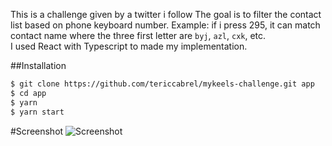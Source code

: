This is a challenge given by a twitter i follow
The goal is to filter the contact list based on phone keyboard number.
Example: 
if i press 295, it can match contact name where the three first letter
are `byj`, `azl`, `cxk`, etc.
<br>
I used React with Typescript to made my implementation.

##Installation
```bash
$ git clone https://github.com/tericcabrel/mykeels-challenge.git app
$ cd app
$ yarn
$ yarn start
```
#Screenshot
![Screenshot](https://raw.githubusercontent.com/tericcabrel/mykeels-challenge/master/screenshot.png)
